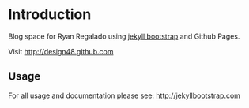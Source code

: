 # Introduction

Blog space for Ryan Regalado using [jekyll bootstrap](http://jekyllbootstrap.com) and Github Pages.

Visit <http://design48.github.com>

## Usage

For all usage and documentation please see: <http://jekyllbootstrap.com>
